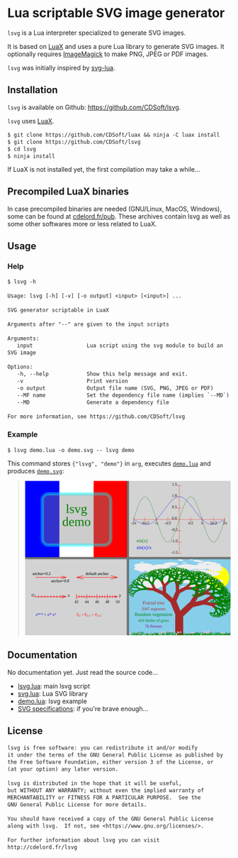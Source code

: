 # Lua scriptable SVG image generator

`lsvg` is a Lua interpreter specialized to generate SVG images.

It is based on [LuaX](https://github.com/CDSoft/luax) and uses a pure Lua
library to generate SVG images. It optionally requires
[ImageMagick](https://imagemagick.org/) to make PNG, JPEG or PDF images.

`lsvg` was initially inspired by [svg-lua](https://github.com/Jericho1060/svg-lua).

## Installation

`lsvg` is available on Github: <https://github.com/CDSoft/lsvg>.

`lsvg` uses [LuaX](https://github.com/CDSoft/luax).

```
$ git clone https://github.com/CDSoft/luax && ninja -C luax install
$ git clone https://github.com/CDSoft/lsvg
$ cd lsvg
$ ninja install
```

If LuaX is not installed yet, the first compilation may take a while...

## Precompiled LuaX binaries

In case precompiled binaries are needed (GNU/Linux, MacOS, Windows), some can
be found at [cdelord.fr/pub](http://cdelord.fr/pub). These archives contain
lsvg as well as some other softwares more or less related to LuaX.

## Usage

### Help

```
$ lsvg -h

Usage: lsvg [-h] [-v] [-o output] <input> [<input>] ...

SVG generator scriptable in LuaX

Arguments after "--" are given to the input scripts

Arguments:
   input                 Lua script using the svg module to build an SVG image

Options:
   -h, --help            Show this help message and exit.
   -v                    Print version
   -o output             Output file name (SVG, PNG, JPEG or PDF)
   --MF name             Set the dependency file name (implies `--MD`)
   --MD                  Generate a dependency file

For more information, see https://github.com/CDSoft/lsvg
```

### Example

```
$ lsvg demo.lua -o demo.svg -- lsvg demo
```

This command stores `{"lsvg", "demo"}` in `arg`, executes
[`demo.lua`](tests/demo.lua) and produces [`demo.svg`](tests/demo.svg):

> ![demo.svg](tests/demo.svg)

## Documentation

No documentation yet. Just read the source code...

- [lsvg.lua](lsvg.lua): main lsvg script
- [svg.lua](svg.lua): Lua SVG library
- [demo.lua](tests/demo.lua): lsvg example
- [SVG specifications](https://www.w3.org/TR/SVG12/): if you're brave enough...

## License

    lsvg is free software: you can redistribute it and/or modify
    it under the terms of the GNU General Public License as published by
    the Free Software Foundation, either version 3 of the License, or
    (at your option) any later version.

    lsvg is distributed in the hope that it will be useful,
    but WITHOUT ANY WARRANTY; without even the implied warranty of
    MERCHANTABILITY or FITNESS FOR A PARTICULAR PURPOSE.  See the
    GNU General Public License for more details.

    You should have received a copy of the GNU General Public License
    along with lsvg.  If not, see <https://www.gnu.org/licenses/>.

    For further information about lsvg you can visit
    http://cdelord.fr/lsvg
